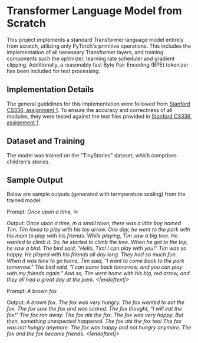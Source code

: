 # Transformer Language Model from Scratch

This project implements a standard Transformer language model entirely from scratch, utilizing only PyTorch's primitive operations. This includes the implementation of all necessary Transformer layers, and training components  such the optimizer, learning rate scheduler and gradient clipping. Additionally, a reasonably fast Byte Pair Encoding (BPE) tokenizer has been included for text processing.

## Implementation Details

The general guidelines for this implementation were followed from [Stanford CS336, assignment 1](https://stanford-cs336.github.io/spring2025/). To ensure the accuracy and correctness of all modules, they were tested against the test files provided in [Stanford CS336, assignment 1](https://stanford-cs336.github.io/spring2025/).

## Dataset and Training

The model was trained on the "TinyStories" dataset, which comprises children's stories.

## Sample Output

Below are sample outputs (generated with termperature scaling) from the trained model:

Prompt: *Once upon a time, in*

Output: *Once upon a time, in a small town, there was a little boy named Tim. Tim loved to play with his toy arrow. One day, he went to the park with his mom to play with his friends.
While playing, Tim saw a big tree. He wanted to climb it. So, he started to climb the tree. When he got to the top, he saw a bird. The bird said, "Hello, Tim! I can play with you!"
Tim was so happy. He played with his friends all day long. They had so much fun. When it was time to go home, Tim said, "I want to come back to the park tomorrow." The bird said, "I can come back tomorrow, and you can play with my friends again."
And so, Tim went home with his big, red arrow, and they all had a great day at the park.
<|endoftext|>*

Prompt: *A brown fox*

Output: *A brown fox. The fox was very hungry. The fox wanted to eat the fox.
The fox saw the fox and was scared. The fox thought, "I will eat the fox!" The fox ran away. The fox ate the fox. The fox was very happy.
But then, something unexpected happened. The fox ate the fox too! The fox was not hungry anymore. The fox was happy and not hungry anymore. The fox and the fox became friends.
<|endoftext|>*
